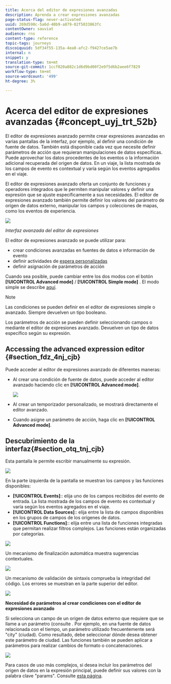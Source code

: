 ```yaml
---
title: Acerca del editor de expresiones avanzadas
description: Aprenda a crear expresiones avanzadas
page-status-flag: never-activated
uuid: 269d590c-5a6d-40b9-a879-02f5033863fc
contentOwner: sauviat
audience: rns
content-type: reference
topic-tags: journeys
discoiquuid: 5df34f55-135a-4ea8-afc2-f9427ce5ae7b
internal: n
snippet: y
translation-type: tm+mt
source-git-commit: 1ccf020a882c1d6d9bd00f2e9f5d6b2aee6f7829
workflow-type: tm+mt
source-wordcount: '499'
ht-degree: 3%

---
```



# Acerca del editor de expresiones avanzadas {#concept_uyj_trt_52b}

El editor de expresiones avanzado permite crear expresiones avanzadas en varias pantallas de la interfaz, por ejemplo, al definir una condición de fuente de datos.
También está disponible cada vez que necesite definir parámetros de acción que requieran manipulaciones de datos específicas. Puede aprovechar los datos procedentes de los eventos o la información adicional recuperada del origen de datos. En un viaje, la lista mostrada de los campos de evento es contextual y varía según los eventos agregados en el viaje.

El editor de expresiones avanzado oferta un conjunto de funciones y operadores integrados que le permiten manipular valores y definir una expresión que se ajuste específicamente a sus necesidades. El editor de expresiones avanzado también permite definir los valores del parámetro de origen de datos externo, manipular los campos y colecciones de mapas, como los eventos de experiencia.

![](../assets/journey65.png)

_Interfaz avanzada del editor de expresiones_

El editor de expresiones avanzado se puede utilizar para:

* crear condiciones [](../building-journeys/condition-activity.md#about_condition) avanzadas en fuentes de datos e información de evento
* definir actividades de [espera personalizadas](../building-journeys/wait-activity.md#custom)
* definir asignación de parámetros de acción

Cuando sea posible, puede cambiar entre los dos modos con el botón **[!UICONTROL Advanced mode]** / **[!UICONTROL Simple mode]** . El modo simple se describe [aquí](../building-journeys/condition-activity.md#about_condition).

>[!NOTE]
>
>Las condiciones se pueden definir en el editor de expresiones simple o avanzado. Siempre devuelven un tipo booleano.
>
>Los parámetros de acción se pueden definir seleccionando campos o mediante el editor de expresiones avanzado. Devuelven un tipo de datos específico según su expresión.

## Accessing the advanced expression editor {#section_fdz_4nj_cjb}

Puede acceder al editor de expresiones avanzado de diferentes maneras:

* Al crear una condición de fuente de datos, puede acceder al editor avanzado haciendo clic en **[!UICONTROL Advanced mode]**.

   ![](../assets/journeyuc2_33.png)

* Al crear un temporizador personalizado, se mostrará directamente el editor avanzado.
* Cuando asigne un parámetro de acción, haga clic en **[!UICONTROL Advanced mode]**.

## Descubrimiento de la interfaz{#section_otq_tnj_cjb}

Esta pantalla le permite escribir manualmente su expresión.

![](../assets/journey70.png)

En la parte izquierda de la pantalla se muestran los campos y las funciones disponibles:

* **[!UICONTROL Events]**:: elija uno de los campos recibidos del evento de entrada. La lista mostrada de los campos de evento es contextual y varía según los eventos agregados en el viaje.
* **[!UICONTROL Data Sources]**:: elija entre la lista de campos disponibles en los grupos de campos de los orígenes de datos.
* **[!UICONTROL Functions]**:: elija entre una lista de funciones integradas que permitan realizar filtros complejos. Las funciones están organizadas por categorías.

![](../assets/journey65.png)

Un mecanismo de finalización automática muestra sugerencias contextuales.

![](../assets/journey68.png)

Un mecanismo de validación de sintaxis comprueba la integridad del código. Los errores se muestran en la parte superior del editor.

![](../assets/journey69.png)

**Necesidad de parámetros al crear condiciones con el editor de expresiones avanzado**

Si selecciona un campo de un origen de datos externo que requiere que se llame a un parámetro (consulte [](../datasource/external-data-sources.md). Por ejemplo, en una fuente de datos relacionada con el tiempo, un parámetro utilizado frecuentemente será &quot;city&quot; (ciudad). Como resultado, debe seleccionar dónde desea obtener este parámetro de ciudad. Las funciones también se pueden aplicar a parámetros para realizar cambios de formato o concatenaciones.

![](../assets/journeyuc2_19.png)

Para casos de uso más complejos, si desea incluir los parámetros del origen de datos en la expresión principal, puede definir sus valores con la palabra clave &quot;params&quot;. Consulte [esta página](../expression/field-references.md).
